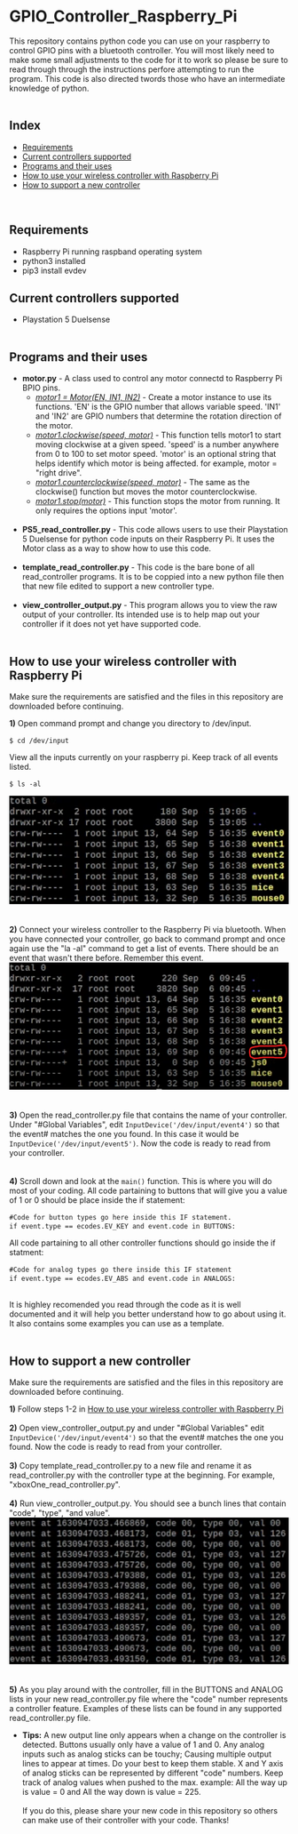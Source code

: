 # GPIO_Controller_Raspberry_Pi
This repository contains python code you can use on your raspberry to control GPIO pins with a bluetooth controller. You will most likely need to make some small adjustments to the code for it to work so please be sure to read through through the instructions perfore attempting to run the program. This code is also directed twords those who have an intermediate knowledge of python. 
<br><br>
## Index
* [Requirements](#requirements)
* [Current controllers supported](#current-controllers-supported)
* [Programs and their uses](#programs-and-their-uses)
* [How to use your wireless controller with Raspberry Pi](#how-to-use-your-wireless-controller-with-raspberry-pi)
* [How to support a new controller](#how-to-support-a-new-controller)
<br>

## Requirements
* Raspberry Pi running raspband operating system
* python3 installed
* pip3 install evdev

## Current controllers supported
* Playstation 5 Duelsense<br><br>

## Programs and their uses
* <b>motor.py</b> - A class used to control any motor connectd to Raspberry Pi BPIO pins.
  * <ins><i>motor1 = Motor(EN, IN1, IN2)</i></ins> - Create a motor instance to use its functions. 'EN' is the GPIO number that allows variable speed. 'IN1' and 'IN2' are GPIO numbers that determine the rotation direction of the motor. 
  * <ins><i>motor1.clockwise(speed, motor)</i></ins> - This function tells motor1 to start moving clockwise at a given speed. 'speed' is a number anywhere from 0 to 100 to set motor speed. 'motor' is an optional string that helps identify which motor is being affected. for example, motor = "right drive".
  * <ins><i>motor1.counterclockwise(speed, motor)</i></ins> - The same as the clockwise() function but moves the motor counterclockwise. 
  * <ins><i>motor1.stop(motor)</i></ins> - This function stops the motor from running. It only requires the options input 'motor'.<br><br>
* <b>PS5_read_controller.py</b> - This code allows users to use their Playstation 5 Duelsense for python code inputs on their Raspberry Pi. It uses the Motor class as a way to show how to use this code.<br><br>
* <b>template_read_controller.py</b> - This code is the bare bone of all read_controller programs. It is to be coppied into a new python file then that new file edited to support a new controller type.<br><br>
* <b>view_controller_output.py</b> - This program allows you to view the raw output of your controller. Its intended use is to help map out your controller if it does not yet have supported code.<br><br>

## How to use your wireless controller with Raspberry Pi
Make sure the requirements are satisfied and the files in this repository are downloaded before continuing.

<b>1)</b> Open command prompt and change you directory to /dev/input.
```
$ cd /dev/input
```
View all the inputs currently on your raspberry pi. Keep track of all events listed.
```
$ ls -al
```
![First event call](/images/events1.png)
<br><br><br>
<b>2)</b> Connect your wireless controller to the Raspberry Pi via bluetooth. When you have connected your controller, go back to command prompt and once again use the "la -al" command to get a list of events. There should be an event that wasn't there before. Remember this event.
![Second event call](/images/events2.png)
<br><br><br>
<b>3)</b> Open the read_controller.py file that contains the name of your controller. Under "#Global Variables", edit `InputDevice('/dev/input/event4')` so that the event# matches the one you found. In this case it would be `InputDevice('/dev/input/event5')`. Now the code is ready to read from your controller.
<br><br><br>
<b>4)</b> Scroll down and look at the `main()` function. This is where you will do most of your coding. All code partaining to buttons that will give you a value of 1 or 0 should be place inside the if statement:
```
#Code for button types go here inside this IF statement.
if event.type == ecodes.EV_KEY and event.code in BUTTONS:
```
All code partaining to all other controller functions should go inside the if statment:
```
#Code for analog types go there inside this IF statement
if event.type == ecodes.EV_ABS and event.code in ANALOGS:
```
<br>
It is highley recomended you read through the code as it is well documented and it will help you better understand how to go about using it. It also contains some examples you can use as a template.<br><br>

## How to support a new controller
Make sure the requirements are satisfied and the files in this repository are downloaded before continuing.

<b>1)</b> Follow steps 1-2 in [How to use your wireless controller with Raspberry Pi](#how-to-use-your-wireless-controller-with-raspberry-pi)<br><br>
<b>2)</b> Open view_controller_output.py and under "#Global Variables" edit `InputDevice('/dev/input/event4')` so that the event# matches the one you found. Now the code is ready to read from your controller.<br><br>
<b>3)</b> Copy template_read_controller.py to a new file and rename it as read_controller.py with the controller type at the beginning. For example, "xboxOne_read_controller.py".<br><br>
<b>4)</b> Run view_controller_output.py. You should see a bunch lines that contain "code", "type", "and value".
![Example of view_controller_output.py running](/images/output.png)
<br><br><br>
<b>5)</b> As you play around with the controller, fill in the BUTTONS and ANALOG lists in your new read_controller.py file where the "code" number represents a controller feature. Examples of these lists can be found in any supported read_controller.py file.
  * <b>Tips:</b> A new output line only appears when a change on the controller is detected. Buttons usually only have a value of 1 and 0. Any analog inputs such as analog sticks can be touchy; Causing multiple output lines to appear at times. Do your best to keep them stable. X and Y axis of analog sticks can be represented by different "code" numbers. Keep track of analog values when pushed to the max. example: All the way up is value = 0 and All the way down is value = 225.<br><br>
If you do this, please share your new code in this repository so others can make use of their controller with your code. Thanks!
